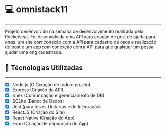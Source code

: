 # :computer: omnistack11
______________________________________________

Projeto desenvolvido na semana de desenvolvimento realizada pela Rocketseat.
Foi desenvolvida uma API para criação de post de ajuda para ongs, um site com 
conexão com a API para cadastro de ongs e realização de post e um app com conexção 
com a API para que qualquer um possa ajudar uma ong cadastrada.

## :rocket: Técnologias Utilizadas
__________________________

- [x] Node.js (O Coração de todo o projeto)
- [x] Express (Criação da API)
- [x] Knex (Comunicação e gerenciamento de DB)
- [x] SQLite (Banco de Dados)
- [x] Jest (para testes Unitarios e de Integração)
- [x] ReactJS (Criação do Site)
- [x] React Native (Criação do App)
- [x] Expo (Criação de depuração do App)
